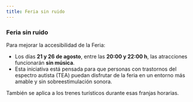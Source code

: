 ```yaml
---
title: Feria sin ruido
---
```


### <i class="bi bi-volume-mute-fill icono-doble" ></i> Feria sin ruido

Para mejorar la accesibilidad de la Feria:

- Los días **21 y 26 de agosto**, entre las **20:00 y 22:00 h**, las atracciones funcionarán **sin música**.
- Esta iniciativa está pensada para que personas con trastornos del espectro autista (TEA) puedan disfrutar de la feria en un entorno más amable y sin sobreestimulación sonora.

También se aplica a los trenes turísticos durante esas franjas horarias.
